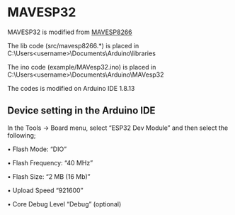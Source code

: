 # MAVESP32
MAVESP32 is modified from [MAVESP8266](https://github.com/tridge/mavesp8266)

The lib code (src/mavesp8266.*) is placed in C:\Users\<username>\Documents\Arduino\libraries

The ino code (example/MAVesp32.ino) is placed in C:\Users\<username>\Documents\Arduino\MAVesp32

The codes is modified on Arduino IDE 1.8.13

## Device setting in the Arduino IDE
In the Tools -> Board menu, select “ESP32 Dev Module” and then select the following; 

•   Flash Mode: “DIO” 

•   Flash Frequency: “40 MHz”

•   Flash Size: “2 MB (16 Mb)” 

•   Upload Speed “921600” 

•   Core Debug Level “Debug” (optional) 
